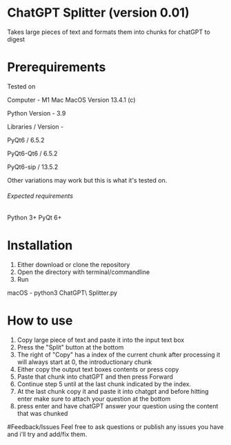 # ChatGPT Splitter (version 0.01)
 Takes large pieces of text and formats them into chunks for chatGPT to digest


# Prerequirements
Tested on 

Computer - M1 Mac MacOS Version 13.4.1 (c)

Python Version - 3.9

Libraries / Version -

 PyQt6 / 6.5.2
 
 PyQt6-Qt6 / 6.5.2
 
 PyQt6-sip / 13.5.2
 


Other variations may work but this is what it's tested on.
###### Expected requirements
Python 3+
PyQt 6+

# Installation
1. Either download or clone the repository
2. Open the directory with terminal/commandline
3. Run

macOS - python3 ChatGPT\ Splitter.py

# How to use
1. Copy large piece of text and paste it into the input text box
2. Press the "Split" button at the bottom
3. The right of "Copy" has a index of the current chunk after processing it will always start at 0, the introductionary chunk
4. Either copy the output text boxes contents or press copy
5. Paste that chunk into chatGPT and then press Forward
6. Continue step 5 until at the last chunk indicated by the index.
7. At the last chunk copy it and paste it into chatgpt and before hitting enter make sure to attach your question at the bottom
8. press enter and have chatGPT answer your question using the content that was chunked

#Feedback/Issues
Feel free to ask questions or publish any issues you have and i'll try and add/fix them.
